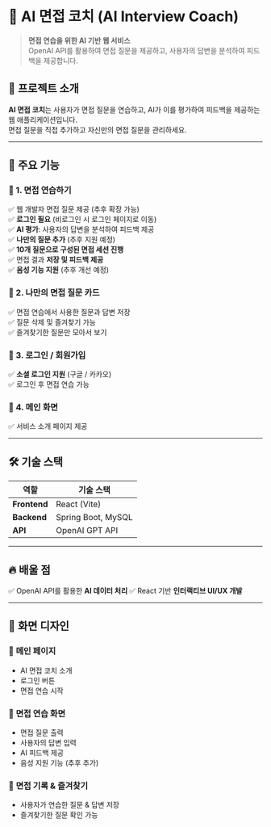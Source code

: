 # 🎤 AI 면접 코치 (AI Interview Coach)

> **면접 연습을 위한 AI 기반 웹 서비스**  
> OpenAI API를 활용하여 면접 질문을 제공하고, 사용자의 답변을 분석하여 피드백을 제공합니다.

## 🚀 **프로젝트 소개**
**AI 면접 코치**는 사용자가 면접 질문을 연습하고, AI가 이를 평가하여 피드백을 제공하는 웹 애플리케이션입니다.  
면접 질문을 직접 추가하고 자신만의 면접 질문을 관리하세요.

---

## 🎯 **주요 기능**
### 🔹 1. **면접 연습하기**
✅ 웹 개발자 면접 질문 제공 (추후 확장 가능)  
✅ **로그인 필요** (비로그인 시 로그인 페이지로 이동)  
✅ **AI 평가**: 사용자의 답변을 분석하여 피드백 제공  
✅ **나만의 질문 추가** (추후 지원 예정)  
✅ **10개 질문으로 구성된 면접 세션 진행**  
✅ 면접 결과 **저장 및 피드백 제공**  
✅ **음성 기능 지원** (추후 개선 예정)  

### 🔹 2. **나만의 면접 질문 카드**
✅ 면접 연습에서 사용한 질문과 답변 저장  
✅ 질문 삭제 및 즐겨찾기 가능  
✅ 즐겨찾기한 질문만 모아서 보기  

### 🔹 3. **로그인 / 회원가입**
✅ **소셜 로그인 지원** (구글 / 카카오)  
✅ 로그인 후 면접 연습 가능  

### 🔹 4. **메인 화면**
✅ 서비스 소개 페이지 제공  

---

## 🛠 **기술 스택**
| 역할          | 기술 스택 |
|--------------|-----------------|
| **Frontend** | React (Vite) |
| **Backend**  | Spring Boot, MySQL |
| **API**      | OpenAI GPT API |

---

## 🔥 **배울 점**
✅ OpenAI API를 활용한 **AI 데이터 처리**
✅ React 기반 **인터랙티브 UI/UX 개발**  

---

## 📸 **화면 디자인**
### 🎯 **메인 페이지**
- AI 면접 코치 소개  
- 로그인 버튼  
- 면접 연습 시작  

### 🎯 **면접 연습 화면**
- 면접 질문 출력  
- 사용자의 답변 입력  
- AI 피드백 제공  
- 음성 지원 기능 (추후 추가)  

### 🎯 **면접 기록 & 즐겨찾기**
- 사용자가 연습한 질문 & 답변 저장  
- 즐겨찾기한 질문 확인 가능

